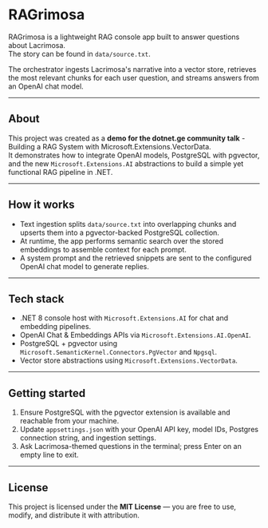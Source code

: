 # RAGrimosa

RAGrimosa is a lightweight RAG console app built to answer questions about Lacrimosa.  
The story can be found in `data/source.txt`.

The orchestrator ingests Lacrimosa's narrative into a vector store, retrieves the most relevant chunks for each user question, and streams answers from an OpenAI chat model.

---

## About

This project was created as a **demo for the dotnet.ge community talk**  - Building a RAG System with Microsoft.Extensions.VectorData.  
It demonstrates how to integrate OpenAI models, PostgreSQL with pgvector, and the new `Microsoft.Extensions.AI` abstractions to build a simple yet functional RAG pipeline in .NET.

---

## How it works
- Text ingestion splits `data/source.txt` into overlapping chunks and upserts them into a pgvector-backed PostgreSQL collection.
- At runtime, the app performs semantic search over the stored embeddings to assemble context for each prompt.
- A system prompt and the retrieved snippets are sent to the configured OpenAI chat model to generate replies.

---

## Tech stack
- .NET 8 console host with `Microsoft.Extensions.AI` for chat and embedding pipelines.  
- OpenAI Chat & Embeddings APIs via `Microsoft.Extensions.AI.OpenAI`.  
- PostgreSQL + pgvector using `Microsoft.SemanticKernel.Connectors.PgVector` and `Npgsql`.  
- Vector store abstractions using `Microsoft.Extensions.VectorData`.

---

## Getting started
1. Ensure PostgreSQL with the pgvector extension is available and reachable from your machine.  
2. Update `appsettings.json` with your OpenAI API key, model IDs, Postgres connection string, and ingestion settings.  
3. Ask Lacrimosa-themed questions in the terminal; press Enter on an empty line to exit.

---

## License

This project is licensed under the **MIT License** — you are free to use, modify, and distribute it with attribution.

